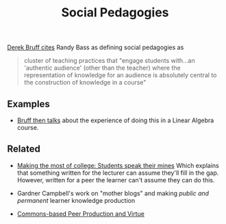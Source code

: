 ﻿---
backlinks:
- title: Distribution
  url: /memex/sense/Distribution/distribution.html
title: Social Pedagogies
---
[Derek Bruff cites](https://derekbruff.org/?p=808) Randy Bass as defining social pedagogies as
> cluster of teaching practices that "engage students with...an 'authentic audience' (other than the teacher) where the representation of knowledge for an audience is absolutely central to the construction of knowledge in a course"

## Examples

- [Bruff then talks](https://derekbruff.org/?p=808) about the experience of doing this in a Linear Algebra course.

## Related

- [Making the most of college: Students speak their mines](https://www.amazon.com/gp/product/067401359X?ie=UTF8&tag=teachwithclas-20&linkCode=xm2&camp=1789&creativeASIN=067401359X)
  Which explains that something written for the lecturer can assume they'll fill in the gap. However, written for a peer the learner can't assume they can do this.

- Gardner Campbell's work on "mother blogs" and making _public and permanent_ learner knowledge production

- [Commons-based Peer Production and Virtue](https://nissenbaum.tech.cornell.edu/papers/jopp_235.pdf)